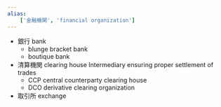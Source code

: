 ```yaml
---
alias:
    ['金融機関', 'financial organization']
---
```

- 銀行 bank
    - blunge bracket bank
    - boutique bank
- 清算機関 clearing house
    Intermediary ensuring proper settlement of trades
    - CCP central counterparty clearing house
    - DCO derivative clearing organization
- 取引所 exchange